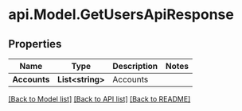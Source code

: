 # api.Model.GetUsersApiResponse

## Properties

Name | Type | Description | Notes
------------ | ------------- | ------------- | -------------
**Accounts** | **List&lt;string&gt;** | Accounts | 

[[Back to Model list]](../README.md#documentation-for-models) [[Back to API list]](../README.md#documentation-for-api-endpoints) [[Back to README]](../README.md)

